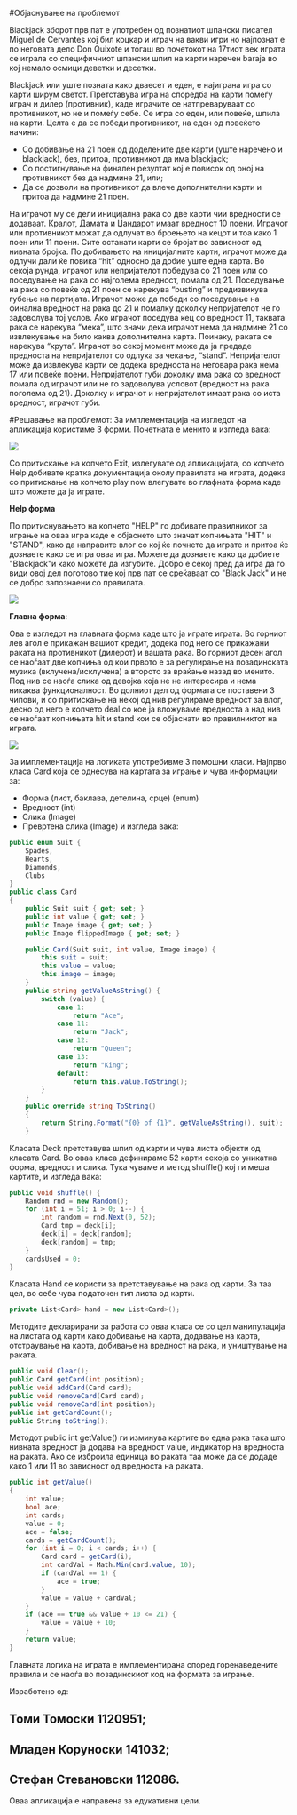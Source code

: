 #Објаснување на проблемот

Blackjack зборот прв пат е употребен од познатиот шпански писател Miguel de Cervantes кој бил коцкар и играч на вакви игри но најпознат е по неговата дело  Don Quixote и тогаш во почетокот на 17тиот век играта се играла со специфичниот шпански шпил на карти наречен baraja во кој немало осмици деветки и десетки.

Blackjack или уште позната како дваесет и еден, е најиграна игра со карти ширум светот. Претставува игра на споредба на карти помеѓу играч и дилер (противник), каде играчите се натпреваруваат со противникот, но не и помеѓу себе. Се игра со еден, или повеќе, шпила на карти.
Целта е да се победи противникот, на еден од повеќето начини:
-	Со добивање на 21 поен од доделените две карти (уште наречено и blackjack), без, притоа, противникот да има blackjack;
-	Со постигнување на финален резултат кој е повисок од оној на противникот без да надмине 21, или;
-	Да се дозволи на противникот да влече дополнителни карти и притоа да надмине 21 поен.

На играчот му се дели иницијална рака со две карти чии вредности се додаваат. Кралот, Дамата и Џандарот имаат вредност 10 поени. Играчот или противникот можат да одлучат во броењето на кецот и тоа како 1 поен или 11 поени. Сите останати карти се бројат во зависност од нивната бројка. По добивањето на иницијалните карти, играчот може да одлучи дали ќе повика “hit” односно да добие уште една карта. Во секоја рунда, играчот или непријателот победува со 21 поен или со поседување на рака со најголема вредност, помала од 21. Поседување на рака со повеќе од 21 поен се нарекува “busting” и предизвикува губење на партијата. Играчот може да победи со поседување на финална вредност на рака до 21 и помалку доколку непријателот не го задоволува тој услов. Ако играчот поседува кец со вредност 11, таквата рака се нарекува “мека”, што значи дека играчот нема да надмине 21 со извлекување на било каква дополнителна карта. Поинаку, раката се нарекува “крута”. Играчот во секој момент може да ја предаде предноста на непријателот со одлука за чекање, “stand”.
Непријателот може да извлекува карти се додека вредноста на неговара рака нема 17 или повеќе поени. Непријателот губи доколку има рака со вредност помала од играчот или не го задоволува условот (вредност на рака поголема од 21). Доколку и играчот и непријателот имаат рака со иста вредност, играчот губи.

#Решавање на проблемот:
За имплементација на изгледот на апликација користиме 3 форми. Почетната е менито и изгледа вака:

<img src="http://i.imgur.com/BCYos3L.png" />

Со притискање на копчето Exit, излегувате од апликацијата, со копчето Help добивате кратка документација околу правилата на играта, додека со притискање на копчето play now влегувате во глафната форма каде што можете да ја играте.

<b>Help форма</b>

По притиснувањето на копчето "HELP" го добивате правилникот за играње на оваа игра каде е објаснето што значат копчињата "HIT" и "STAND", како да направите влог со кој ќе почнете да играте и притоа ќе дознаете како се игра оваа игра. Можете да дознаете како да добиете "Blackjack"и како можете да изгубите. Добро е секој пред да игра да го види овој дел поготово тие кој прв пат се среќаваат со "Black Jack" и не се добро запознаени со правилата.
 
<img src="http://i.imgur.com/tldH60Z.png" />

<b>Главна форма</b>:

Ова е изгледот на главната форма каде што ја играте играта. Во горниот лев агол е прикажан вашиот кредит, додека под него се прикажани раката на противникот (дилерот) и вашата рака. Во горниот десен агол се наоѓаат две копчиња од кои првото е за регулирање на позадинската музика (вклучена/исклучена) а второто за враќање назад во менито. Под нив се наоѓа слика од девојка која не не интересира и нема никаква функционалност. Во долниот дел од формата се поставени 3 чипови, и со притискање на некој од нив регулираме вредност за влог, десно од него е копчето deal со кое ја вложуваме вредноста а над нив се наоѓаат копчињата hit и stand кои се објаснати во правилниктот на играта.
 
<img src="http://i.imgur.com/RNtGb6r.png" />

За имплементација на логиката употребивме 3 помошни класи. Најпрво класа Card која се однесува на картата за играње и чува информации за:
-	Форма (лист, баклава, детелина, срце) (enum)
-	Вредност (int)
-	Слика (Image)
-	Превртена слика (Image)
и изгледа вака:

```c#
public enum Suit { 
    Spades,
    Hearts,
    Diamonds,
    Clubs
}
public class Card
{        
    public Suit suit { get; set; }
    public int value { get; set; }
    public Image image { get; set; }
    public Image flippedImage { get; set; }

    public Card(Suit suit, int value, Image image) {
        this.suit = suit;
        this.value = value;
        this.image = image;
    }        
    public string getValueAsString() {
        switch (value) { 
            case 1:
                return "Ace";
            case 11:
                return "Jack";
            case 12:
                return "Queen";
            case 13:
                return "King";
            default:
                return this.value.ToString();
        }
    }
    public override string ToString()
    {
        return String.Format("{0} of {1}", getValueAsString(), suit);
    }
```

Класата Deck претставува шпил од карти и чува листа објекти од класата Card. Во оваа класа дефинираме 52 карти секоја со уникатна форма, вредност и слика. Тука чуваме и метод shuffle() кој ги меша картите, и изгледа вака: 

```c#
public void shuffle() {
    Random rnd = new Random();
    for (int i = 51; i > 0; i--) {
        int random = rnd.Next(0, 52);
        Card tmp = deck[i];
        deck[i] = deck[random];
        deck[random] = tmp;
    }
    cardsUsed = 0;
}
```

Класата Hand се користи за претставување на рака од карти. За таа цел, во себе чува податочен тип листа од карти. 

```c#
private List<Card> hand = new List<Card>();
```
Методите декларирани за работа со оваа класа се со цел манипулација на листата од карти како добивање на карта,  додавање на карта, отстраување на карта, добивање на вредност на рака, и уништување на раката.

```c#
public void Clear();
public Card getCard(int position);
public void addCard(Card card);
public void removeCard(Card card);
public void removeCard(int position);
public int getCardCount();    
public String toString();
```

Методот public int getValue() ги изминува картите во една рака така што нивната вредност ја додава на вредност value, индикатор на вредноста на раката. Ако се изброила единица во раката таа може да се додаде како 1 или 11 во зависност од вредноста на раката.

```c#
public int getValue()
{
    int value;
    bool ace;
    int cards;
    value = 0;
    ace = false;
    cards = getCardCount();
    for (int i = 0; i < cards; i++) {
        Card card = getCard(i);
        int cardVal = Math.Min(card.value, 10);
        if (cardVal == 1) {
            ace = true;
        }
        value = value + cardVal;
    }
    if (ace == true && value + 10 <= 21) {
        value = value + 10;
    }
    return value;
}
```

Главната логика на играта е имплементирана според горенаведените правила и се наоѓа во позадинскиот код на формата за играње.

Изработено од: 

Томи Томоски 1120951;
-
Младен Коруноски 141032;
-
Стефан Стевановски 112086.
-

Оваа апликација е направена за едукативни цели.

